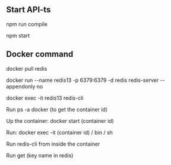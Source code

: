 ## Start API-ts
npm run compile

npm start

## Docker command
docker pull redis

docker run --name redis13 -p 6379:6379 -d redis redis-server --appendonly no

docker exec -it redis13 redis-cli

Run ps -a docker (to get the container id)

Up the container: docker start (container id)

Run: docker exec -it (container id) / bin / sh

Run redis-cli from inside the container

Run get (key name in redis)
